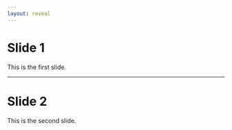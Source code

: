```yaml
---
layout: reveal
---
```


# Slide 1
This is the first slide.

---

# Slide 2
This is the second slide.
